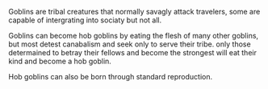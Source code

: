 Goblins are tribal creatures that normally savagly attack travelers, some are capable of intergrating into sociaty but not all. 

Goblins can become hob goblins by eating the flesh of many other goblins, but most detest canabalism and seek only to serve their tribe. only those determained to betray their fellows and become the strongest will eat their kind and become a hob goblin.

Hob goblins can also be born through standard reproduction. 